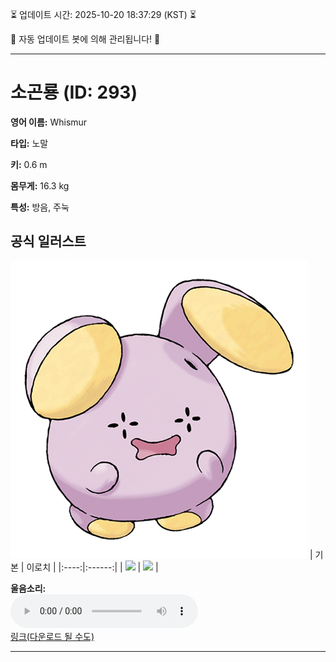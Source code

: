 
⏳ 업데이트 시간: 2025-10-20 18:37:29 (KST) ⏳

🤖 자동 업데이트 봇에 의해 관리됩니다! 🤖

---

# 소곤룡 (ID: 293)
**영어 이름:** Whismur

**타입:** 노말

**키:** 0.6 m

**몸무게:** 16.3 kg

**특성:** 방음, 주눅

## 공식 일러스트
![](https://raw.githubusercontent.com/PokeAPI/sprites/master/sprites/pokemon/other/official-artwork/293.png)
| 기본 | 이로치 |
|:----:|:------:|
| <img src="http://play.pokemonshowdown.com/sprites/ani/whismur.gif" width="200"> | <img src="http://play.pokemonshowdown.com/sprites/ani-shiny/whismur.gif" width="200"> |

**울음소리:**<br><audio controls src="https://raw.githubusercontent.com/PokeAPI/cries/main/cries/pokemon/latest/293.ogg"></audio><br> [링크(다운로드 될 수도)](https://raw.githubusercontent.com/PokeAPI/cries/main/cries/pokemon/latest/293.ogg)


---
